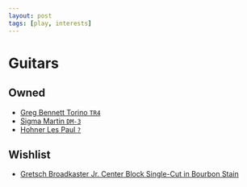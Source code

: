 ```yaml
---
layout: post
tags: [play, interests]
---
```


# Guitars

## Owned

- [Greg Bennett Torino `TR4`](https://gregbennettguitars.com/guitars/electric/vintage/tr4/)
- [Sigma Martin `DM-3`](https://www.sigma-guitars.com/acoustic-guitars/st-series/dm-st/)
- [Hohner Les Paul `?`](https://www.hohner.de/en/service/guitars)

## Wishlist

- [Gretsch Broadkaster Jr. Center Block Single-Cut in Bourbon Stain](https://www.gretschguitars.com/gear/build/center-block/g6659tfm-players-edition-broadkaster-jr-center-block-single-cut-with-string-thru-bigsby-and-flame-maple/2401700878)
